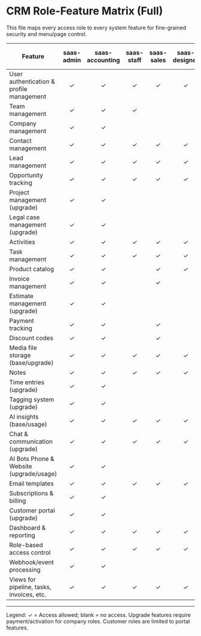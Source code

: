 # CRM Role-Feature Matrix (Full)

This file maps every access role to every system feature for fine-grained security and menu/page control.

| Feature                                      | saas-admin | saas-accounting | saas-staff | saas-sales | saas-designer | saas-marketing | company-team-admin | company-team-owner | company-team-lawyer | company-team-manager | company-team-sales | company-team-office | company-team-field | customer-crm | customer-project | customer-case | customer-landingpage | customer-creative |
|----------------------------------------------|:----------:|:--------------:|:---------:|:---------:|:------------:|:-------------:|:------------------:|:------------------:|:-------------------:|:--------------------:|:------------------:|:-------------------:|:------------------:|:-----------:|:---------------:|:------------:|:-------------------:|:------------------:|
| User authentication & profile management     |     ✓      |       ✓        |     ✓     |     ✓     |      ✓       |      ✓        |         ✓          |         ✓          |         ✓           |         ✓            |         ✓          |         ✓           |         ✓          |     ✓      |       ✓         |     ✓       |         ✓           |        ✓           |
| Team management                             |     ✓      |       ✓        |     ✓     |           |              |               |         ✓          |         ✓          |         ✓           |         ✓            |         ✓          |         ✓           |         ✓          |             |                 |              |                     |                    |
| Company management                          |     ✓      |       ✓        |           |           |              |               |         ✓          |         ✓          |         ✓           |         ✓            |                    |                     |                    |             |                 |              |                     |                    |
| Contact management                          |     ✓      |       ✓        |     ✓     |     ✓     |      ✓       |      ✓        |         ✓          |         ✓          |         ✓           |         ✓            |         ✓          |         ✓           |         ✓          |     ✓      |                 |              |                     |                    |
| Lead management                             |     ✓      |       ✓        |     ✓     |     ✓     |      ✓       |      ✓        |         ✓          |         ✓          |         ✓           |         ✓            |         ✓          |                     |                    |     ✓      |                 |              |                     |                    |
| Opportunity tracking                        |     ✓      |       ✓        |     ✓     |     ✓     |      ✓       |      ✓        |         ✓          |         ✓          |         ✓           |         ✓            |         ✓          |                     |                    |     ✓      |                 |              |                     |                    |
| Project management (upgrade)                |     ✓      |       ✓        |           |           |              |               |         ✓          |         ✓          |         ✓           |         ✓            |         ✓          |                     |                    |             |       ✓         |              |                     |                    |
| Legal case management (upgrade)             |     ✓      |       ✓        |           |           |              |               |         ✓          |         ✓          |         ✓           |         ✓            |                    |                     |                    |             |                 |     ✓       |                     |                    |
| Activities                                  |     ✓      |       ✓        |     ✓     |     ✓     |      ✓       |      ✓        |         ✓          |         ✓          |         ✓           |         ✓            |         ✓          |         ✓           |         ✓          |     ✓      |                 |              |                     |                    |
| Task management                             |     ✓      |       ✓        |     ✓     |     ✓     |      ✓       |      ✓        |         ✓          |         ✓          |         ✓           |         ✓            |         ✓          |         ✓           |         ✓          |     ✓      |                 |              |                     |                    |
| Product catalog                             |     ✓      |       ✓        |           |     ✓     |      ✓       |      ✓        |         ✓          |         ✓          |         ✓           |         ✓            |         ✓          |                     |                    |             |                 |              |                     |                    |
| Invoice management                          |     ✓      |       ✓        |           |     ✓     |              |               |         ✓          |         ✓          |         ✓           |         ✓            |         ✓          |                     |                    |             |                 |              |                     |                    |
| Estimate management (upgrade)               |     ✓      |       ✓        |           |           |              |               |         ✓          |         ✓          |         ✓           |         ✓            |         ✓          |                     |                    |             |       ✓         |              |                     |                    |
| Payment tracking                            |     ✓      |       ✓        |           |     ✓     |              |               |         ✓          |         ✓          |         ✓           |         ✓            |         ✓          |                     |                    |             |                 |              |                     |                    |
| Discount codes                              |     ✓      |       ✓        |           |     ✓     |              |               |         ✓          |         ✓          |         ✓           |         ✓            |         ✓          |                     |                    |             |                 |              |                     |                    |
| Media file storage (base/upgrade)           |     ✓      |       ✓        |     ✓     |     ✓     |      ✓       |      ✓        |         ✓          |         ✓          |         ✓           |         ✓            |         ✓          |         ✓           |         ✓          |     ✓      |       ✓         |     ✓       |         ✓           |        ✓           |
| Notes                                       |     ✓      |       ✓        |     ✓     |     ✓     |      ✓       |      ✓        |         ✓          |         ✓          |         ✓           |         ✓            |         ✓          |         ✓           |         ✓          |     ✓      |                 |              |                     |                    |
| Time entries (upgrade)                      |     ✓      |       ✓        |           |           |              |               |         ✓          |         ✓          |         ✓           |         ✓            |         ✓          |                     |                    |             |       ✓         |              |                     |                    |
| Tagging system (upgrade)                    |     ✓      |       ✓        |           |           |              |               |         ✓          |         ✓          |         ✓           |         ✓            |         ✓          |                     |                    |             |                 |              |                     |                    |
| AI insights (base/usage)                    |     ✓      |       ✓        |     ✓     |     ✓     |      ✓       |      ✓        |         ✓          |         ✓          |         ✓           |         ✓            |         ✓          |         ✓           |         ✓          |     ✓      |                 |              |                     |                    |
| Chat & communication (upgrade)              |     ✓      |       ✓        |     ✓     |     ✓     |      ✓       |      ✓        |         ✓          |         ✓          |         ✓           |         ✓            |         ✓          |         ✓           |         ✓          |     ✓      |                 |              |                     |                    |
| AI Bots Phone & Website (upgrade/usage)     |     ✓      |       ✓        |           |           |              |               |         ✓          |         ✓          |         ✓           |         ✓            |         ✓          |                     |                    |             |                 |              |                     |        ✓           |
| Email templates                             |     ✓      |       ✓        |     ✓     |     ✓     |      ✓       |      ✓        |         ✓          |         ✓          |         ✓           |         ✓            |         ✓          |         ✓           |         ✓          |     ✓      |                 |              |                     |                    |
| Subscriptions & billing                     |     ✓      |       ✓        |           |           |              |               |         ✓          |         ✓          |         ✓           |         ✓            |                    |                     |                    |             |                 |              |                     |                    |
| Customer portal (upgrade)                   |     ✓      |       ✓        |           |           |              |               |         ✓          |         ✓          |         ✓           |         ✓            |         ✓          |                     |                    |     ✓      |       ✓         |     ✓       |         ✓           |        ✓           |
| Dashboard & reporting                       |     ✓      |       ✓        |     ✓     |     ✓     |      ✓       |      ✓        |         ✓          |         ✓          |         ✓           |         ✓            |         ✓          |         ✓           |         ✓          |     ✓      |       ✓         |     ✓       |         ✓           |        ✓           |
| Role-based access control                   |     ✓      |       ✓        |     ✓     |     ✓     |      ✓       |      ✓        |         ✓          |         ✓          |         ✓           |         ✓            |         ✓          |         ✓           |         ✓          |     ✓      |       ✓         |     ✓       |         ✓           |        ✓           |
| Webhook/event processing                    |     ✓      |       ✓        |           |           |              |               |         ✓          |         ✓          |         ✓           |         ✓            |                    |                     |                    |             |                 |              |                     |                    |
| Views for pipeline, tasks, invoices, etc.   |     ✓      |       ✓        |     ✓     |     ✓     |      ✓       |      ✓        |         ✓          |         ✓          |         ✓           |         ✓            |         ✓          |         ✓           |         ✓          |     ✓      |       ✓         |     ✓       |         ✓           |        ✓           |

---

Legend: ✓ = Access allowed; blank = no access. Upgrade features require payment/activation for company roles. Customer roles are limited to portal features.
